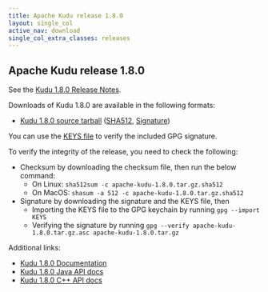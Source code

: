 ```yaml
---
title: Apache Kudu release 1.8.0
layout: single_col
active_nav: download
single_col_extra_classes: releases
---
```


<!--

Licensed to the Apache Software Foundation (ASF) under one
or more contributor license agreements.  See the NOTICE file
distributed with this work for additional information
regarding copyright ownership.  The ASF licenses this file
to you under the Apache License, Version 2.0 (the
"License"); you may not use this file except in compliance
with the License.  You may obtain a copy of the License at

  http://www.apache.org/licenses/LICENSE-2.0

Unless required by applicable law or agreed to in writing,
software distributed under the License is distributed on an
"AS IS" BASIS, WITHOUT WARRANTIES OR CONDITIONS OF ANY
KIND, either express or implied.  See the License for the
specific language governing permissions and limitations
under the License.

-->

## Apache Kudu release 1.8.0

See the [Kudu 1.8.0 Release Notes](docs/release_notes.html).

Downloads of Kudu 1.8.0 are available in the following formats:

* [Kudu 1.8.0 source tarball](https://www.apache.org/closer.cgi?filename=kudu/1.8.0/apache-kudu-1.8.0.tar.gz&action=download)
  ([SHA512](https://www.apache.org/dist/kudu/1.8.0/apache-kudu-1.8.0.tar.gz.sha512),
  [Signature](https://www.apache.org/dist/kudu/1.8.0/apache-kudu-1.8.0.tar.gz.asc))

You can use the [KEYS file](https://www.apache.org/dist/kudu/KEYS) to verify the included GPG signature.

To verify the integrity of the release, you need to check the following:

* Checksum by downloading the checksum file, then run the below command:
    * On Linux: `sha512sum -c apache-kudu-1.8.0.tar.gz.sha512`
    * On MacOS: `shasum -a 512 -c apache-kudu-1.8.0.tar.gz.sha512`
* Signature by downloading the signature and the KEYS file, then
    * Importing the KEYS file to the GPG keychain by running `gpg --import KEYS`
    * Verifying the signature by running `gpg --verify apache-kudu-1.8.0.tar.gz.asc apache-kudu-1.8.0.tar.gz`

Additional links:

* [Kudu 1.8.0 Documentation](docs/)
* [Kudu 1.8.0 Java API docs](apidocs/)
* [Kudu 1.8.0 C++ API docs](cpp-client-api/)

